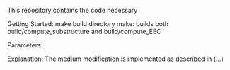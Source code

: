 This repository contains the code necessary



Getting Started:
make build directory
make: builds both build/compute_substructure and build/compute_EEC


Parameters:


Explanation:
The medium modification is implemented as described in (...)